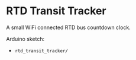 RTD Transit Tracker
===================


A small WiFi connected RTD bus countdown clock.

Arduino sketch:

 - `rtd_transit_tracker/`
